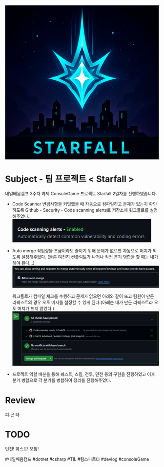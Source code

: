 ![image](Icon.png)
# Subject - 팀 프로젝트 < Starfall >
내일배움캠프 3주차 과제 ConsoleGame 프로젝트 Starfall 2일차를 진행하였습니다.


* Code Scanner
	변경사항을 커밋했을 때 자동으로 컴파일하고 문제가 있는지 확인하도록 Github - Security - Code scanning alerts로 저장소에 워크플로를 설정해주었다.
	![image](20250422_1.png)


* Auto merge
	작업량을 조금이라도 줄이기 위해 문제가 없으면 자동으로 머지가 되도록 설정해주었다. (물론 여전히 컨플릭트가 나거나 직접 분기 병합을 할 때는 내가 해야 된다...)
	![image](20250422_2.png)
	
	워크플로가 컴파일 체크를 수행하고 문제가 없으면 아래와 같이 뜨고 팀원이 만든 리퀘스트의 경우 오토 머지를 설정할 수 있게 된다.(아래는 내가 만든 리퀘스트라 오토 머지가 뜨지 않았다.)
	![image](20250422_3.png)


* 프로젝트
	역할 배분을 통해 퀘스트, 스킬, 전투, 던전 등의 구현을 진행하였고 이후 분기 병합으로 각 분기를 병합하여 정리를 진행해주었다.

# Review
피.곤.타

# TODO
던전! 퀘스트! 모험!

#내일배움캠프 #dotnet #csharp #TIL #팀스파르타 #devlog #consoleGame